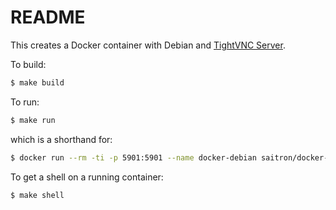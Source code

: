 README
======

This creates a Docker container with Debian and [TightVNC Server](https://tightvnc.com).

To build:

```bash
$ make build
```

To run:

```bash
$ make run
```

which is a shorthand for:

```bash
$ docker run --rm -ti -p 5901:5901 --name docker-debian saitron/docker-debian-vnc:latest
```

To get a shell on a running container:

```bash
$ make shell
```
